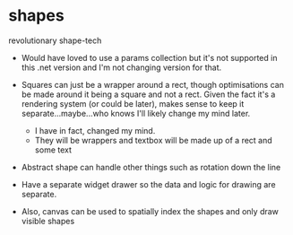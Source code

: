 # shapes

revolutionary shape-tech

- Would have loved to use a params collection but it's not supported in this .net version and I'm not changing version for that.

- Squares can just be a wrapper around a rect, though optimisations can be made around it being a square and not a rect. Given the fact it's a rendering system (or could be later), makes sense to keep it separate...maybe...who knows I'll likely change my mind later.

  - I have in fact, changed my mind.
  - They will be wrappers and textbox will be made up of a rect and some text

- Abstract shape can handle other things such as rotation down the line

- Have a separate widget drawer so the data and logic for drawing are separate.
- Also, canvas can be used to spatially index the shapes and only draw visible shapes
